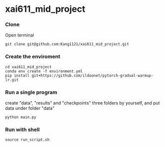 # xai611_mid_project

### Clone
Open terminal
```
git clone git@github.com:Kang1121/xai611_mid_project.git
```
### Create the enviroment
```
cd xai611_mid_project
conda env create -f environment.yml
pip install git+https://github.com/ildoonet/pytorch-gradual-warmup-lr.git
```
### Run a single program
create "data", "results" and "checkpoints" three folders by yourself, and put data under folder "data"
```
python main.py
```

### Run with shell
```
source run_script.sh
```
